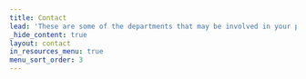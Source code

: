 ```yaml
---
title: Contact
lead: 'These are some of the departments that may be involved in your permitting process. For more detailed information, please visit each department’s page link.'
_hide_content: true
layout: contact
in_resources_menu: true
menu_sort_order: 3
---
```

